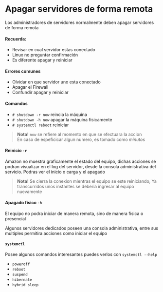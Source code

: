 # Apagar servidores de forma remota
Los administradores de servidores normalmente deben apagar servidores
de forma remota

#### Recuerda:
- Revisar en cual servidor estas conectado
- Linux no preguntar confirmación
- Es diferente apagar y reiniciar

#### Errores comunes
- Olvidar en que servidor uno esta conectado
- Apagar el Firewall
- Confundir apagar y reiniciar

#### Comandos
- `# shutdown -r now` reincia la máquina
- `# shutdown -h now` apagar la máquina fisicamente
- `# systemctl reboot` reiniciar

> **Nota!** `now` se refiere al momento en que se efectuara la accion  
En caso de espeficicar algun numero, es tomado como _minutos_

#### Reinicio `-r`
Amazon no muestra graficamente el estado del equipo,
dichas acciones se podran visualizar en el log del servidor, desde la consola administrativa del servicio. Podras ver el inicio o carga y el apagado

> **Nota!** Se cierra la conexion mientras el equipo se este reiniciando,
Ya transcurridos unos instantes se deberia ingresar al equipo nuevamente

#### Apagado fisico `-h`
El equipo no podra iniciar de manera remota, sino de manera fisica o presencial

Algunos servidores dedicados poseen una consola administrativa,
entre sus multiples permitira acciones como iniciar el equipo

#### `systemctl`
Posee algunos comandos interesantes puedes verlos con `systemctl --help`
- `poweroff`
- `reboot`
- `suspend`
- `hibernate`
- `hybrid sleep`
